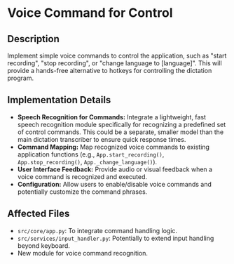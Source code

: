 # Voice Command for Control

## Description

Implement simple voice commands to control the application, such as "start recording", "stop recording", or "change language to [language]". This will provide a hands-free alternative to hotkeys for controlling the dictation program.

## Implementation Details

- **Speech Recognition for Commands:** Integrate a lightweight, fast speech recognition module specifically for recognizing a predefined set of control commands. This could be a separate, smaller model than the main dictation transcriber to ensure quick response times.
- **Command Mapping:** Map recognized voice commands to existing application functions (e.g., `App.start_recording()`, `App.stop_recording()`, `App._change_language()`).
- **User Interface Feedback:** Provide audio or visual feedback when a voice command is recognized and executed.
- **Configuration:** Allow users to enable/disable voice commands and potentially customize the command phrases.

## Affected Files

- `src/core/app.py`: To integrate command handling logic.
- `src/services/input_handler.py`: Potentially to extend input handling beyond keyboard.
- New module for voice command recognition.
